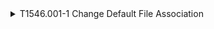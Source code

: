 <details>
<summary>T1546.001-1 Change Default File Association
</summary>
<pre>$ NA </pre>
</details>
